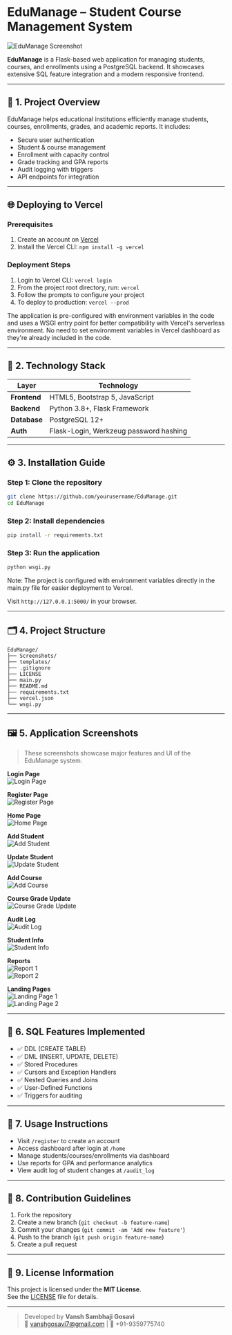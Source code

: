 # EduManage – Student Course Management System

![EduManage Screenshot](https://img.freepik.com/free-vector/online-learning-isometric-concept_1284-17947.jpg)

**EduManage** is a Flask-based web application for managing students, courses, and enrollments using a PostgreSQL backend. It showcases extensive SQL feature integration and a modern responsive frontend.

---

## 🚀 1. Project Overview

EduManage helps educational institutions efficiently manage students, courses, enrollments, grades, and academic reports. It includes:

- Secure user authentication
- Student & course management
- Enrollment with capacity control
- Grade tracking and GPA reports
- Audit logging with triggers
- API endpoints for integration

---

## 🌐 Deploying to Vercel

### Prerequisites
1. Create an account on [Vercel](https://vercel.com)
2. Install the Vercel CLI: `npm install -g vercel`

### Deployment Steps
1. Login to Vercel CLI: `vercel login`
2. From the project root directory, run: `vercel`
3. Follow the prompts to configure your project
4. To deploy to production: `vercel --prod`

The application is pre-configured with environment variables in the code and uses a WSGI entry point for better compatibility with Vercel's serverless environment. No need to set environment variables in Vercel dashboard as they're already included in the code.

---

## 🧰 2. Technology Stack

| Layer       | Technology                             |
|-------------|-----------------------------------------|
| **Frontend**| HTML5, Bootstrap 5, JavaScript           |
| **Backend** | Python 3.8+, Flask Framework            |
| **Database**| PostgreSQL 12+                          |
| **Auth**    | Flask-Login, Werkzeug password hashing  |

---

## ⚙️ 3. Installation Guide

### Step 1: Clone the repository
```bash
git clone https://github.com/yourusername/EduManage.git
cd EduManage
```

### Step 2: Install dependencies
```bash
pip install -r requirements.txt
```

### Step 3: Run the application
```bash
python wsgi.py
```

Note: The project is configured with environment variables directly in the main.py file for easier deployment to Vercel.

Visit `http://127.0.0.1:5000/` in your browser.

---

## 🗂️ 4. Project Structure

```
EduManage/
├── Screenshots/
├── templates/
├── .gitignore
├── LICENSE
├── main.py
├── README.md
├── requirements.txt
├── vercel.json
└── wsgi.py
```

---

## 🖼️ 5. Application Screenshots

> These screenshots showcase major features and UI of the EduManage system.

**Login Page**  
![Login Page](Screenshots/Login_Page.png)

**Register Page**  
![Register Page](Screenshots/Register_Page.png)

**Home Page**  
![Home Page](Screenshots/Home_Page.png)

**Add Student**  
![Add Student](Screenshots/Add_Student.png)

**Update Student**  
![Update Student](Screenshots/Update_Student.png)

**Add Course**  
![Add Course](Screenshots/Add_Course.png)

**Course Grade Update**  
![Course Grade Update](Screenshots/Course_Grade_Update.png)

**Audit Log**  
![Audit Log](Screenshots/Audit_Log.png)

**Student Info**  
![Student Info](Screenshots/Student_Info.png)

**Reports**  
![Report 1](Screenshots/Report_1.png)  
![Report 2](Screenshots/Report_2.png)

**Landing Pages**  
![Landing Page 1](Screenshots/Landing_Page_1.png)  
![Landing Page 2](Screenshots/Landing_Page_2.png)

---

## 🧠 6. SQL Features Implemented

- ✅ DDL (CREATE TABLE)
- ✅ DML (INSERT, UPDATE, DELETE)
- ✅ Stored Procedures
- ✅ Cursors and Exception Handlers
- ✅ Nested Queries and Joins
- ✅ User-Defined Functions
- ✅ Triggers for auditing

---

## 🧪 7. Usage Instructions

- Visit `/register` to create an account
- Access dashboard after login at `/home`
- Manage students/courses/enrollments via dashboard
- Use reports for GPA and performance analytics
- View audit log of student changes at `/audit_log`

---

## 🤝 8. Contribution Guidelines

1. Fork the repository
2. Create a new branch (`git checkout -b feature-name`)
3. Commit your changes (`git commit -am 'Add new feature'`)
4. Push to the branch (`git push origin feature-name`)
5. Create a pull request

---

## 📜 9. License Information

This project is licensed under the **MIT License**.  
See the [LICENSE](LICENSE) file for details.

---

> Developed by **Vansh Sambhaji Gosavi**  
> 📧 vanshgosavi7@gmail.com | 📱 +91-9359775740
